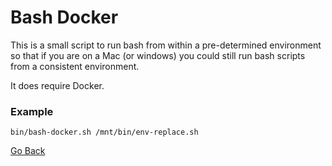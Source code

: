 # Bash Docker

This is a small script to run bash from within a pre-determined environment so that if you are on a Mac (or windows)
you could still run bash scripts from a consistent environment.

It does require Docker.

### Example

```
bin/bash-docker.sh /mnt/bin/env-replace.sh
```

[Go Back](../README.md)
